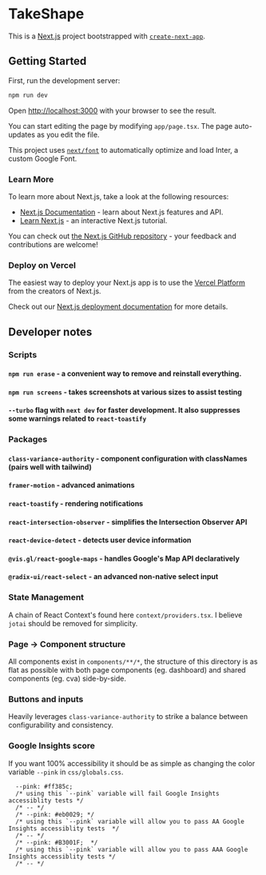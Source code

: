 # TakeShape

This is a [Next.js](https://nextjs.org/) project bootstrapped with [`create-next-app`](https://github.com/vercel/next.js/tree/canary/packages/create-next-app).

## Getting Started

First, run the development server:

```bash
npm run dev
```

Open [http://localhost:3000](http://localhost:3000) with your browser to see the result.

You can start editing the page by modifying `app/page.tsx`. The page auto-updates as you edit the file.

This project uses [`next/font`](https://nextjs.org/docs/basic-features/font-optimization) to automatically optimize and load Inter, a custom Google Font.

### Learn More

To learn more about Next.js, take a look at the following resources:

- [Next.js Documentation](https://nextjs.org/docs) - learn about Next.js features and API.
- [Learn Next.js](https://nextjs.org/learn) - an interactive Next.js tutorial.

You can check out [the Next.js GitHub repository](https://github.com/vercel/next.js/) - your feedback and contributions are welcome!

### Deploy on Vercel

The easiest way to deploy your Next.js app is to use the [Vercel Platform](https://vercel.com/new?utm_medium=default-template&filter=next.js&utm_source=create-next-app&utm_campaign=create-next-app-readme) from the creators of Next.js.

Check out our [Next.js deployment documentation](https://nextjs.org/docs/deployment) for more details.

## Developer notes

### Scripts

#### `npm run erase` - a convenient way to remove and reinstall everything.
#### `npm run screens` - takes screenshots at various sizes to assist testing

#### `--turbo` flag with `next dev` for faster development. It also suppresses some warnings related to `react-toastify`

### Packages

#### `class-variance-authority` - component configuration with classNames (pairs well with tailwind)
#### `framer-motion` - advanced animations
#### `react-toastify` - rendering notifications
#### `react-intersection-observer` - simplifies the Intersection Observer API
#### `react-device-detect` - detects user device information
#### `@vis.gl/react-google-maps` - handles Google's Map API declaratively
#### `@radix-ui/react-select` - an advanced non-native select input

### State Management

A chain of React Context's found here `context/providers.tsx`. I believe `jotai` should be removed for simplicity.

### Page -> Component structure

All components exist in `components/**/*`, the structure of this directory is as flat as possible with both page components (eg. dashboard) and shared components (eg. cva) side-by-side.

### Buttons and inputs

Heavily leverages `class-variance-authority` to strike a balance between configurability and consistency.

### Google Insights score

If you want 100% accessibility it should be as simple as changing the color variable `--pink` in `css/globals.css`.

```
  --pink: #ff385c; 
  /* using this `--pink` variable will fail Google Insights accessiblity tests */
  /* -- */
  /* --pink: #eb0029; */
  /* using this `--pink` variable will allow you to pass AA Google Insights accessiblity tests  */
  /* -- */
  /* --pink: #B3001F;  */
  /* using this `--pink` variable will allow you to pass AAA Google Insights accessiblity tests */
  /* -- */
```